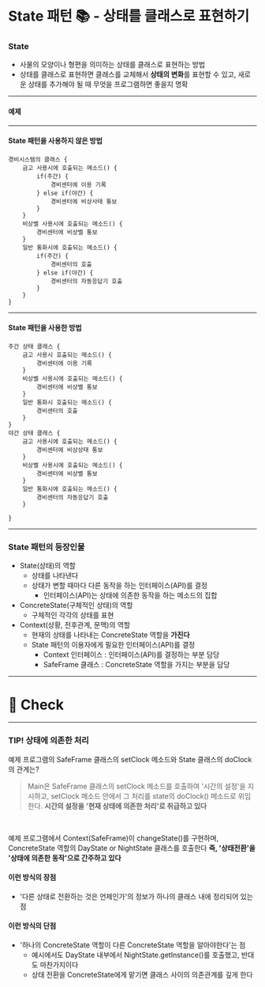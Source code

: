# State 패턴 📚 - 상태를 클래스로 표현하기

### State
- 사물의 모양이나 형편을 의미하는 상태를 클래스로 표현하는 방법
- 상태를 클래스로 표현하면 클래스를 교체해서 **상태의 변화**를 표현할 수 있고, 새로운 상태를 추가해야 될 때 무엇을 프로그램하면 좋을지 명확

---

#### 예제

---
#### State 패턴을 사용하지 않은 방법
```
경비시스템의 클래스 {
    금고 사용시에 호출되는 메소드() {
        if(주간) {
            경비센터에 이용 기록
        } else if(야간) {
            경비센터에 비상사태 통보
        }
    }
    비상벨 사용시에 호출되는 메소드() {
        경비센터에 비상벨 통보
    }
    일반 통화시에 호출되는 메소드() {
        if(주간) {
            경비센터의 호출
        } else if(야간) {
            경비센터의 자동응답기 호출
        }
    }
}
```

---
#### State 패턴을 사용한 방법
```
주간 상태 클래스 {
    금고 사용시 호출되는 메소드() {
        경비센터에 이용 기록
    }
    비상벨 사용시에 호출되는 메소드() {
        경비센터에 비상벨 통보
    }
    일반 통화시 호출되는 메소드() {
        경비센터의 호출
    }
}
야간 상태 클래스 {
    금고 사용시에 호출되는 메소드() {
        경비센터에 비상상태 통보
    }
    비상벨 사용시에 호출되는 메소드() {
        경비센터에 비상벨 통보
    }
    일반 통화시에 호출되는 메소드() {
        경비센터의 자동응답기 호출
    }
    
}
```
--- 
### State 패턴의 등장인물
- State(상태)의 역할
  - 상태를 나타낸다
  - 상태가 변할 때마다 다른 동작을 하는 인터페이스(API)를 결정
    - 인터페이스(API)는 상태에 의존한 동작을 하는 메소드의 집합
- ConcreteState(구체적인 상태)의 역할
  - 구체적인 각각의 상태를 표현
- Context(상황, 전후관계, 문맥)의 역할
  - 현재의 상태를 나타내는 ConcreteState 역할을 **가진다**
  - State 패턴의 이용자에게 필요한 인터페이스(API)를 결정
    - Context 인터페이스 : 인터페이스(API)를 결정하는 부분 담당
    - SafeFrame 클래스 : ConcreteState 역할을 가지는 부분을 담당
---
# 📌 Check

---

### TIP! 상태에 의존한 처리
예제 프로그램의 SafeFrame 클래스의 setClock 메소드와 State 클래스의 doClock의 관계는?
> Main은 SafeFrame 클래스의 setClock 메소드를 호출하여 '시간의 설정'을 지시하고, 
> setClock 메소드 안에서 그 처리를 state의 doClock() 메소드로 위임한다.
> **시간의 설정을 '현재 상태에 의존한 처리'로 취급하고 있다**

<br>

예제 프로그램에서 Context(SafeFrame)이 changeState()를 구현하며, ConcreteState 역할의 DayState or NightState 클래스를 호출한다
**즉, '상태전환'을 '상태에 의존한 동작'으로 간주하고 있다**
#### 이런 방식의 장점
- '다른 상태로 전환하는 것은 언제인가'의 정보가 하나의 클래스 내에 정리되어 있는 점

#### 이런 방식의 단점
- '하나의 ConcreteState 역할이 다른 ConcreteState 역할을 알아야한다'는 점
  - 예시에서도 DayState 내부에서 NightState.getInstance()를 호출했고, 반대도 마찬가지이다
  - 상태 전환을 ConcreteState에게 맡기면 클래스 사이의 의존관계를 깊게 한다